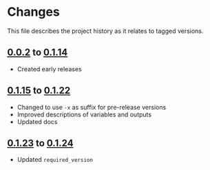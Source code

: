 # Changes
This file describes the project history as it relates to tagged versions.

## [0.0.2](.) to [0.1.14](.)
- Created early releases

## [0.1.15](.) to [0.1.22](.)
- Changed to use `-x` as suffix for pre-release versions
- Improved descriptions of variables and outputs
- Updated docs

## [0.1.23](.) to [0.1.24](.)
- Updated `required_version`
